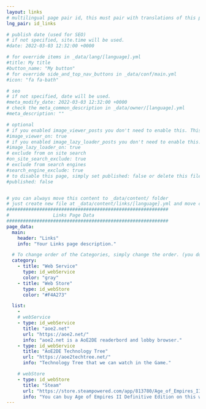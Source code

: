 ```yaml
---
layout: links
# multilingual page pair id, this must pair with translations of this page. (This name must be unique)
lng_pair: id_links

# publish date (used for SEO)
# if not specified, site.time will be used.
#date: 2022-03-03 12:32:00 +0000

# for override items in _data/lang/[language].yml
#title: My title
#button_name: "My button"
# for override side_and_top_nav_buttons in _data/conf/main.yml
#icon: "fa fa-bath"

# seo
# if not specified, date will be used.
#meta_modify_date: 2022-03-03 12:32:00 +0000
# check the meta_common_description in _data/owner/[language].yml
#meta_description: ""

# optional
# if you enabled image_viewer_posts you don't need to enable this. This is only if image_viewer_posts = false
#image_viewer_on: true
# if you enabled image_lazy_loader_posts you don't need to enable this. This is only if image_lazy_loader_posts = false
#image_lazy_loader_on: true
# exclude from on site search
#on_site_search_exclude: true
# exclude from search engines
#search_engine_exclude: true
# to disable this page, simply set published: false or delete this file
#published: false


# you can always move this content to _data/content/ folder
# just create new file at _data/content/links/[language].yml and move content below.
###########################################################
#                Links Page Data
###########################################################
page_data:
  main:
    header: "Links"
    info: "Your Links page description."

  # To change order of the Categories, simply change the order. (you don't need to change list order.)
  category:
    - title: "Web Service"
      type: id_webService
      color: "gray"
    - title: "Web Store"
      type: id_webStore
      color: "#F4A273"

  list:
    -
    # webService
    - type: id_webService
      title: "aoe2.net"
      url: "https://aoe2.net/"
      info: "aoe2.net is a AoE2DE readerbord and lobby browser."
    - type: id_webService
      title: "AoE2DE Technology Tree"
      url: "https://aoe2techtree.net/"
      info: "Technology Tree that we can watch in the Game."

    # webStore
    - type: id_webStore
      title: "Steam"
      url: "https://store.steampowered.com/app/813780/Age_of_Empires_II_Definitive_Edition/"
      info: "You can buy Age of Empires II Definitive Edition on this web store."
---
```

